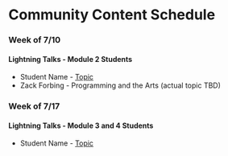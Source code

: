 # Community Content Schedule

### **Week of 7/10**

#### Lightning Talks - Module 2 Students

* Student Name - [Topic](http://gist.github.com/username/link-to-my-outline-gist)
* Zack Forbing - Programming and the Arts (actual topic TBD)

### **Week of 7/17**

#### Lightning Talks - Module 3 and 4 Students

* Student Name - [Topic](http://gist.github.com/username/link-to-my-outline-gist)
